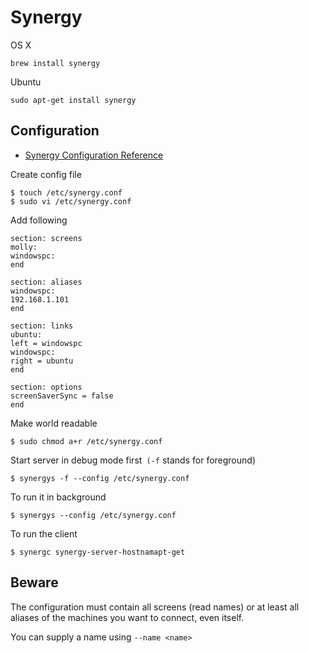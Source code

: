 # Synergy #

OS X

	brew install synergy

Ubuntu

	sudo apt-get install synergy

## Configuration ##

- [Synergy Configuration Reference](http://synergy2.sourceforge.net/configuration.html)

Create config file

	$ touch /etc/synergy.conf
	$ sudo vi /etc/synergy.conf

Add following

	section: screens
	molly:
	windowspc:
	end

	section: aliases
	windowspc:
	192.168.1.101
	end

	section: links
	ubuntu:
	left = windowspc
	windowspc:
	right = ubuntu
	end

	section: options
	screenSaverSync = false
	end

Make world readable

	$ sudo chmod a+r /etc/synergy.conf

Start server in debug mode first` (-f` stands for foreground)

	$ synergys -f --config /etc/synergy.conf

To run it in background

	$ synergys --config /etc/synergy.conf

To run the client

	$ synergc synergy-server-hostnamapt-get

## Beware ##

The configuration must contain all screens (read names) or at least all aliases of the machines you want to connect, even itself.

You can supply a name using `--name <name>`
